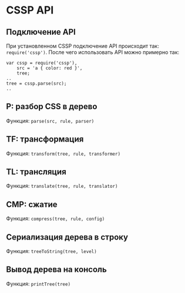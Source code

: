# CSSP API

## Подключение API

При установленном CSSP подключение API происходит так: `require('cssp')`. После чего использовать API можно примерно так:

    var cssp = require('cssp'),
        src = 'a { color: red }',
        tree;
    ..
    tree = cssp.parse(src);
    ..

## P: разбор CSS в дерево

Функция: `parse(src, rule, parser)`

## TF: трансформация

Функция: `transform(tree, rule, transformer)`

## TL: трансляция

Функция: `translate(tree, rule, translator)`

## CMP: сжатие

Функция: `compress(tree, rule, config)`

## Сериализация дерева в строку

Функция: `treeToString(tree, level)`

## Вывод дерева на консоль

Функция: `printTree(tree)`
